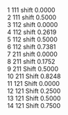 1	111 shift 0.0000  
2	111 shift 0.5000  
3	112 shift 0.0000  
4	112 shift 0.2619  
5	112 shift 0.5000  
6	112 shift 0.7381  
7	211 shift 0.0000  
8	211 shift 0.1752  
9	211 Shift 0.5000  
10	211 Shift 0.8248  
11	121 Shift 0.0000  
12	121 Shift 0.2500  
13	121 Shift 0.5000  
14	121 Shift 0.7500  

